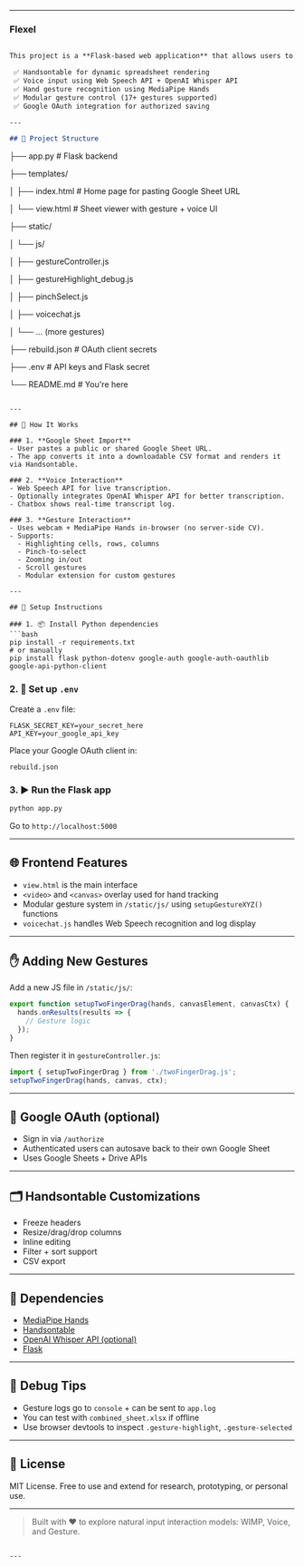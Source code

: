 

---

### Flexel

```markdown

This project is a **Flask-based web application** that allows users to view and interact with Google Sheets using traditional input, voice commands, and hand gestures (via webcam). It combines:

 ✅ Handsontable for dynamic spreadsheet rendering
 ✅ Voice input using Web Speech API + OpenAI Whisper API
 ✅ Hand gesture recognition using MediaPipe Hands
 ✅ Modular gesture control (17+ gestures supported)
 ✅ Google OAuth integration for authorized saving

---

## 📁 Project Structure

```

├── app.py                     # Flask backend

├── templates/

│   ├── index.html             # Home page for pasting Google Sheet URL

│   └── view\.html              # Sheet viewer with gesture + voice UI

├── static/

│   └── js/

│       ├── gestureController.js

│       ├── gestureHighlight\_debug.js

│       ├── pinchSelect.js

│       ├── voicechat.js

│       └── ... (more gestures)

├── rebuild.json               # OAuth client secrets

├── .env                       # API keys and Flask secret

└── README.md                  # You're here


````

---

## 🚀 How It Works

### 1. **Google Sheet Import**
- User pastes a public or shared Google Sheet URL.
- The app converts it into a downloadable CSV format and renders it via Handsontable.

### 2. **Voice Interaction**
- Web Speech API for live transcription.
- Optionally integrates OpenAI Whisper API for better transcription.
- Chatbox shows real-time transcript log.

### 3. **Gesture Interaction**
- Uses webcam + MediaPipe Hands in-browser (no server-side CV).
- Supports:
  - Highlighting cells, rows, columns
  - Pinch-to-select
  - Zooming in/out
  - Scroll gestures
  - Modular extension for custom gestures

---

## 🧠 Setup Instructions

### 1. 📦 Install Python dependencies
```bash
pip install -r requirements.txt
# or manually
pip install flask python-dotenv google-auth google-auth-oauthlib google-api-python-client
````

### 2. 🔐 Set up `.env`

Create a `.env` file:

```
FLASK_SECRET_KEY=your_secret_here
API_KEY=your_google_api_key
```

Place your Google OAuth client in:

```
rebuild.json
```

### 3. ▶️ Run the Flask app

```bash
python app.py
```

Go to `http://localhost:5000`

---

## 🌐 Frontend Features

* `view.html` is the main interface
* `<video>` and `<canvas>` overlay used for hand tracking
* Modular gesture system in `/static/js/` using `setupGestureXYZ()` functions
* `voicechat.js` handles Web Speech recognition and log display

---

## ✋ Adding New Gestures

Add a new JS file in `/static/js/`:

```js
export function setupTwoFingerDrag(hands, canvasElement, canvasCtx) {
  hands.onResults(results => {
    // Gesture logic
  });
}
```

Then register it in `gestureController.js`:

```js
import { setupTwoFingerDrag } from './twoFingerDrag.js';
setupTwoFingerDrag(hands, canvas, ctx);
```

---

## 🔐 Google OAuth (optional)

* Sign in via `/authorize`
* Authenticated users can autosave back to their own Google Sheet
* Uses Google Sheets + Drive APIs

---

## 🗂 Handsontable Customizations

* Freeze headers
* Resize/drag/drop columns
* Inline editing
* Filter + sort support
* CSV export

---

## 📸 Dependencies

* [MediaPipe Hands](https://google.github.io/mediapipe/)
* [Handsontable](https://handsontable.com/)
* [OpenAI Whisper API (optional)](https://platform.openai.com/docs/guides/speech-to-text)
* [Flask](https://flask.palletsprojects.com/)

---

## 🧪 Debug Tips

* Gesture logs go to `console` + can be sent to `app.log`
* You can test with `combined_sheet.xlsx` if offline
* Use browser devtools to inspect `.gesture-highlight`, `.gesture-selected`

---

## 📄 License

MIT License. Free to use and extend for research, prototyping, or personal use.

---

> Built with ❤️ to explore natural input interaction models: WIMP, Voice, and Gesture.

```

---

```
